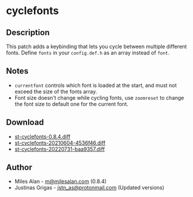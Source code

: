 cyclefonts
==========

Description
-----------
This patch adds a keybinding that lets you cycle between multiple different
fonts. Define `fonts` in your `config.def.h` as an array instead of `font`.

Notes
-----
* `currentfont` controls which font is loaded at the start, and must not exceed
  the size of the fonts array.
* Font size doesn't change while cycling fonts, use `zoomreset` to change the
  font size to default one for the current font.

Download
--------
* [st-cyclefonts-0.8.4.diff](st-cyclefonts-0.8.4.diff)
* [st-cyclefonts-20210604-4536f46.diff](st-cyclefonts-20210604-4536f46.diff)
* [st-cyclefonts-20220731-baa9357.diff](st-cyclefonts-20220731-baa9357.diff)

Author
------
* Miles Alan - m@milesalan.com (0.8.4)
* Justinas Grigas - <jstn_as@protonmail.com> (Updated versions)
